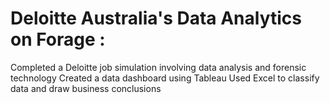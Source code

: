 # Deloitte Australia's Data Analytics on Forage : 
Completed a Deloitte job simulation involving data analysis and forensic technology 
Created a data dashboard using Tableau 
Used Excel to classify data and draw business conclusions
